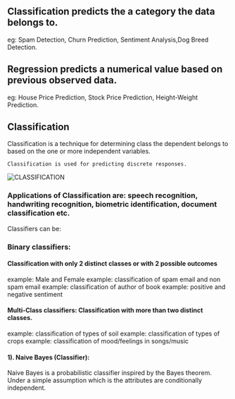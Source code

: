 ## Classification predicts the a category the data belongs to.
eg: Spam Detection, Churn Prediction, Sentiment Analysis,Dog Breed Detection.

## Regression predicts a numerical value based on previous observed data.
eg: House Price Prediction, Stock Price Prediction, Height-Weight Prediction.

## Classification
Classification is a technique for determining class the dependent belongs to based on the one or more independent variables.
                    
    Classification is used for predicting discrete responses.
 ![CLASSIFICATION](https://cdn-images-1.medium.com/max/800/1*QXttMMjauSK-XJ04AJBYsg.png)
### Applications of Classification are: speech recognition, handwriting recognition, biometric identification, document classification etc.
Classifiers can be:

### Binary classifiers: 
#### Classification with only 2 distinct classes or with 2 possible outcomes
example: Male and Female
example: classification of spam email and non spam email
example: classification of author of book
example: positive and negative sentiment

#### Multi-Class classifiers: Classification with more than two distinct classes.
example: classification of types of soil
example: classification of types of crops
example: classification of mood/feelings in songs/music
#### 1). Naive Bayes (Classifier):
Naive Bayes is a probabilistic classifier inspired by the Bayes theorem. Under a simple assumption which is the attributes are conditionally independent.

